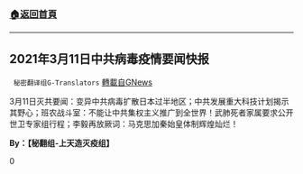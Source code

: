 ###  [:house:返回首頁](https://github.com/ourhimalayas/txt)
---

## 2021年3月11日中共病毒疫情要闻快报
` 秘密翻译组G-Translators` [轉載自GNews](https://gnews.org/zh-hans/966140/)

3月11日灭共要闻：变异中共病毒扩散日本过半地区；中共发展重大科技计划揭示其野心；班农战斗室：不能让中共集权主义推广到全世界！武肺死者家属要求公开世卫专家组行程；李毅再放厥词：马克思加秦始皇体制辉煌灿烂！



**By：【秘翻组-上天造灭疫组】**

0
